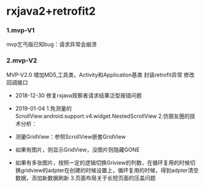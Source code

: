 # rxjava2+retrofit2
### 1.mvp-V1
mvp乞丐版已知bug：请求异常会崩溃

### 2.mvp-V2
MVP-V2.0
增加MD5,工具类，Activity和Application基类
封装retrofit异常
修改回调接口
- 2018-12-30
修复rxjava观察者请求结果泛型报错问题

- 2019-01-04
1.免测量的ScrollView:android.support.v4.widget.NestedScrollView
2.仿朋友圈的技术分析：
 - 测量GridView：参照ScrollView嵌套GridView
 - 如果有图片，则显示GridView，没图片则隐藏GONE
 - 如果有多张图片，按照一定的逻辑切换Griview的列数，在循环复用的时候切换gridview的adpter在创建的时候设置上，循环复用的时候，得到adpter清空数据，添加新数据刷新
3.页面布局关于长短页面的压盖问题
